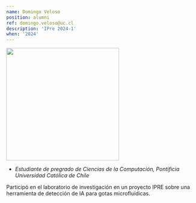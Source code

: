 ```yaml
---
name: Domingo Veloso
position: alumni
ref: domingo.veloso@uc.cl
description: 'IPre 2024-1'
when: '2024'
---
```


<img width="300" src="{{site.baseurl}}/images/people/{{page.avatar}}" data-action="zoom">

- _Estudiante de pregrado de Ciencias de la Computación, Pontificia Universidad Católica de Chile_<br>

Participó en el laboratorio de investigación en un proyecto IPRE sobre una herramienta de detección de IA para gotas microfluídicas.
